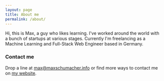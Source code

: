 ```yaml
---
layout: page
title: About me
permalink: /about/
---
```


Hi, this is Max, a guy who likes learning. I've worked around the world with a
bunch of startups at various stages. Currently I'm freelancing as a Machine
Learning and Full-Stack Web Engineer based in Germany.

### Contact me

Drop a line at [max@maxschumacher.info](mailto:max@maxschumacher.info) or
find more ways to contact me on [my website](http://www.maxschumacher.info/).
